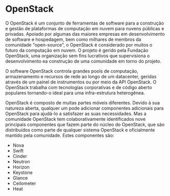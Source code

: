 # OpenStack

O OpenStack é um conjunto de ferramentas de software para a construção e gestão de plataformas de computação em nuvem para nuvens públicas e privadas. Apoiado por algumas das maiores empresas em desenvolvimento de software e hospedagem, bem como milhares de membros da comunidade "open-source", o OpenStack é considerado por muitos o futuro da computação em nuvem. O projeto é gerido pela Fundação OpenStack, uma organização sem fins lucrativos que supervisiona o desenvolvimento ea construção de uma comunidade em torno do projeto.

O software OpenStack controla grandes pools de computação, armazenamento e recursos de rede ao longo de um datacenter, geridas através de um painel de instrumentos ou por meio da API OpenStack. O OpenStack trabalha com tecnologias corporativas e de código aberto populares tornando-o ideal para uma infra-estrutura heterogênea.

OpenStack é composto de muitas partes móveis diferentes. Devido à sua natureza aberta, qualquer um pode adicionar componentes adicionais para OpenStack para ajudá-lo a satisfazer as suas necessidades. Mas a comunidade OpenStack tem colaborativamente identificados nove principais componentes que fazem parte do núcleo do OpenStack, que são distribuídos como parte de qualquer sistema OpenStack e oficialmente mantido pela comunidade. Estes componentes são:
* Nova
* Swift
* Cinder
* Neutron
* Horizon
* Keystone
* Glance
* Ceilometer
* Heat